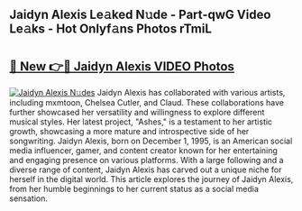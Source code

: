 ## Jaidyn Alexis Le𝚊ked N𝚞de - Part-qwG Video Le𝚊ks - Hot Onlyf𝚊ns Photos rTmiL

# <h2><a href="http://ab75138.deff.icu/?id=Jaidyn+Alexis">🔗 New 👉🔴 Jaidyn Alexis VIDEO Photos</a></h2>

[![Jaidyn Alexis N𝚞des](https://i.imgur.com/rIISA9y.gif)](http://ab75138.deff.icu/?id=Jaidyn+Alexis)
Jaidyn Alexis has collaborated with various artists, including mxmtoon, Chelsea Cutler, and Claud. These collaborations have further showcased her versatility and willingness to explore different musical styles. Her latest project, "Ashes," is a testament to her artistic growth, showcasing a more mature and introspective side of her songwriting. Jaidyn Alexis, born on December 1, 1995, is an American social media influencer, gamer, and content creator known for her entertaining and engaging presence on various platforms. With a large following and a diverse range of content, Jaidyn Alexis has carved out a unique niche for herself in the digital world. This article explores the journey of Jaidyn Alexis, from her humble beginnings to her current status as a social media sensation.
